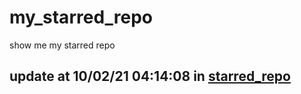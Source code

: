 # my_starred_repo
show me my starred repo

update at 10/02/21 04:14:08 in [starred_repo](./index.html)
---

